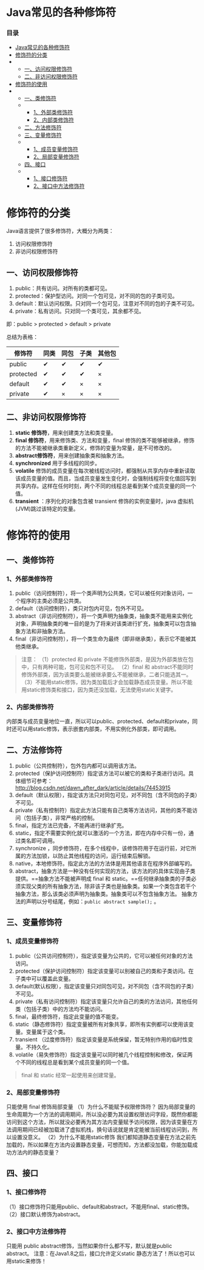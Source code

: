 # Java常见的各种修饰符



### 目录

- [Java常见的各种修饰符](https://blog.csdn.net/yh991314/article/details/108560584#Java_0)
- [修饰符的分类](https://blog.csdn.net/yh991314/article/details/108560584#_2)
- - [一、访问权限修饰符](https://blog.csdn.net/yh991314/article/details/108560584#_7)
  - [二、非访问权限修饰符](https://blog.csdn.net/yh991314/article/details/108560584#_18)
- [修饰符的使用](https://blog.csdn.net/yh991314/article/details/108560584#_26)
- - [一、类修饰符](https://blog.csdn.net/yh991314/article/details/108560584#_27)
  - - [1、外部类修饰符](https://blog.csdn.net/yh991314/article/details/108560584#1_28)
    - [2、内部类修饰符](https://blog.csdn.net/yh991314/article/details/108560584#2_39)
  - [二、方法修饰符](https://blog.csdn.net/yh991314/article/details/108560584#_42)
  - [三、变量修饰符](https://blog.csdn.net/yh991314/article/details/108560584#_53)
  - - [1、成员变量修饰符](https://blog.csdn.net/yh991314/article/details/108560584#1_54)
    - [2、局部变量修饰符](https://blog.csdn.net/yh991314/article/details/108560584#2_66)
  - [四、接口](https://blog.csdn.net/yh991314/article/details/108560584#_73)
  - - [1、接口修饰符](https://blog.csdn.net/yh991314/article/details/108560584#1_74)
    - [2、接口中方法修饰符](https://blog.csdn.net/yh991314/article/details/108560584#2_78)



# 修饰符的分类

Java语言提供了很多修饰符，大概分为两类：

1. 访问权限修饰符
2. 非访问权限修饰符

## 一、访问权限修饰符

1. public：共有访问。对所有的类都可见。
2. protected：保护型访问。对同一个包可见，对不同的包的子类可见。
3. default：默认访问权限。只对同一个包可见，注意对不同的包的子类不可见。
4. private：私有访问。只对同一个类可见，其余都不见。

即：public > protected > default > private

总结为表格：

| 修饰符    | 同类 | 同包 | 子类 | 其他包 |
| --------- | ---- | ---- | ---- | ------ |
| public    | ✔    | ✔    | ✔    | ✔      |
| protected | ✔    | ✔    | ✔    | ×      |
| default   | ✔    | ✔    | ×    | ×      |
| private   | ✔    | ×    | ×    | ×      |






## 二、非访问权限修饰符

1. **static 修饰符**，用来创建类方法和类变量。
2. **final 修饰符**，用来修饰类、方法和变量，final 修饰的类不能够被继承，修饰的方法不能被继承类重新定义，修饰的变量为常量，是不可修改的。
3. **abstract修饰符**，用来创建抽象类和抽象方法。
4. **synchronized** 用于多线程的同步。
5. **volatile** 修饰的成员变量在每次被线程访问时，都强制从共享内存中重新读取该成员变量的值。而且，当成员变量发生变化时，会强制线程将变化值回写到共享内存。这样在任何时刻，两个不同的线程总是看到某个成员变量的同一个值。
6. **transient** ：序列化的对象包含被 transient 修饰的实例变量时，java 虚拟机(JVM)跳过该特定的变量。

# 修饰符的使用

## 一、类修饰符

### 1、外部类修饰符

1. public（访问控制符），将一个类声明为公共类，它可以被任何对象访问，一个程序的主类必须是公共类。
2. default（访问控制符），类只对包内可见，包外不可见。
3. abstract（非访问控制符），将一个类声明为抽象类，抽象类不能用来实例化对象，声明抽象类的唯一目的是为了将来对该类进行扩充，抽象类可以包含抽象方法和非抽象方法。
4. final（非访问控制符），将一个类生命为最终（即非继承类），表示它不能被其他类继承。

> 注意：
> （1）protected 和 private 不能修饰外部类，是因为外部类放在包中，只有两种可能，包可见和包不可见。
> （2）final 和 abstract不能同时修饰外部类，因为该类要么能被继承要么不能被继承，二者只能选其一。
> （3）不能用static修饰，因为类加载后才会加载静态成员变量。所以不能用static修饰类和接口，因为类还没加载，无法使用static关键字。

### 2、内部类修饰符

内部类与成员变量地位一直，所以可以public、protected、default和private，同时还可以用static修饰，表示嵌套内部类，不用实例化外部类，即可调用。

## 二、方法修饰符

1. public（公共控制符），包外包内都可以调用该方法。
2. protected（保护访问控制符）指定该方法可以被它的类和子类进行访问。具体细节可参考：http://blog.csdn.net/dawn_after_dark/article/details/74453915
3. default（默认权限），指定该方法只对同包可见，对不同包（含不同包的子类）不可见。
4. private（私有控制符）指定此方法只能有自己类等方法访问，其他的类不能访问（包括子类），非常严格的控制。
5. final，指定方法已完备，不能再进行继承扩充。
6. static，指定不需要实例化就可以激活的一个方法，即在内存中只有一份，通过类名即可调用。
7. synchronize ，同步修饰符，在多个线程中，该修饰符用于在运行前，对它所属的方法加锁，以防止其他线程的访问，运行结束后解锁。
8. native，本地修饰符。指定此方法的方法体是用其他语言在程序外部编写的。
9. abstract，抽象方法是一种没有任何实现的方法，该方法的的具体实现由子类提供。==抽象方法不能被声明成 final 和 static。==任何继承抽象类的子类必须实现父类的所有抽象方法，除非该子类也是抽象类。如果一个类包含若干个抽象方法，那么该类必须声明为抽象类。抽象类可以不包含抽象方法。 抽象方法的声明以分号结尾，例如：`public abstract sample();` 。

## 三、变量修饰符

### 1、成员变量修饰符

1. public（公共访问控制符），指定该变量为公共的，它可以被任何对象的方法访问。
2. protected（保护访问控制符）指定该变量可以别被自己的类和子类访问。在子类中可以覆盖此变量。
3. default(默认权限），指定该变量只对同包可见，对不同包（含不同包的子类）不可见。
4. private（私有访问控制符）指定该变量只允许自己的类的方法访问，其他任何类（包括子类）中的方法均不能访问。
5. final，最终修饰符，指定此变量的值不能变。
6. static（静态修饰符）指定变量被所有对象共享，即所有实例都可以使用该变量。变量属于这个类。
7. transient （过度修饰符）指定该变量是系统保留，暂无特别作用的临时性变量。不持久化。
8. volatile（易失修饰符）指定该变量可以同时被几个线程控制和修改，保证两个不同的线程总是看到某个成员变量的同一个值。

> final 和 static 经常一起使用来创建常量。

### 2、局部变量修饰符

只能使用 final 修饰局部变量
（1）为什么不能赋予权限修饰符？
因为局部变量的生命周期为一个方法的调用期间，所以没必要为其设置权限访问字段，既然你都能访问到这个方法，所以就没必要再为其方法内变量赋予访问权限，因为该变量在方法调用期间已经被加载进了虚拟机栈，换句话说就是肯定能被当前线程访问到，所以设置没意义。
（2）为什么不能用static修饰
我们都知道静态变量在方法之前先加载的，所以如果在方法内设置静态变量，可想而知，方法都没加载，你能加载成功方法内的静态变量？

## 四、接口

### 1、接口修饰符

（1）接口修饰符只能用public、default和abstract，不能用final、static修饰。
（2）接口默认修饰为abstract。

### 2、接口中方法修饰符

只能用 public abstract修饰，当然如果你什么都不写，默认就是public abstract。
注意：在Java1.8之后，接口允许定义static 静态方法了！所以也可以用static来修饰！